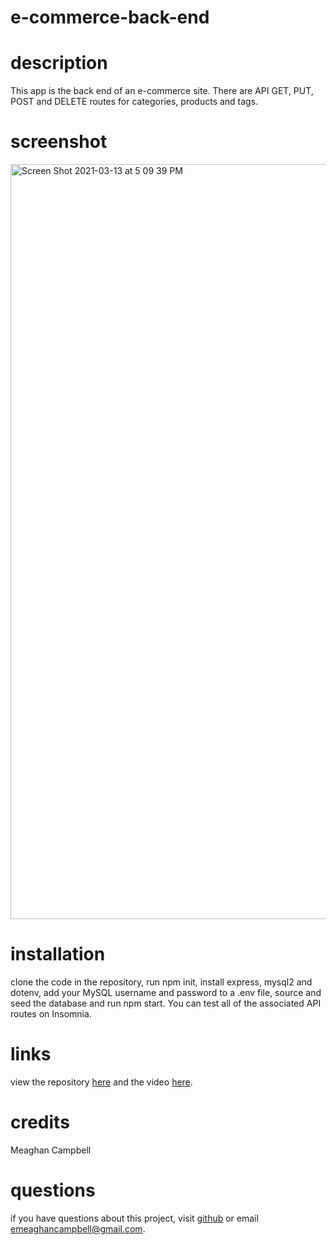 # e-commerce-back-end

# description
This app is the back end of an e-commerce site. There are API GET, PUT, POST and DELETE routes for categories, products and tags.

# screenshot
<img width="1208" alt="Screen Shot 2021-03-13 at 5 09 39 PM" src="https://user-images.githubusercontent.com/74511935/111052581-af9cad00-8421-11eb-8393-7b05721136e6.png">

# installation
clone the code in the repository, run npm init, install express, mysql2 and dotenv, add your MySQL username and password to a .env file, source and seed the database and run npm start. You can test all of the associated API routes on Insomnia.

# links
view the repository [here](github.com/meaghancampbell/e-commerce-back-end) and the video [here](https://drive.google.com/file/d/1vBr5ydoLUONhUOfd3cIDFsKPSmg2WGGO/view).

# credits
Meaghan Campbell

# questions
if you have questions about this project, visit [github](github.com/meaghancampbell) or email emeaghancampbell@gmail.com.